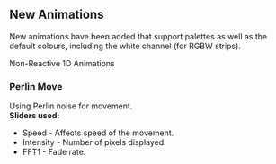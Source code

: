 ## New Animations

New animations have been added that support palettes as well as the default colours, including the white channel (for RGBW strips).


Non-Reactive 1D Animations

### Perlin Move

Using Perlin noise for movement.  
**Sliders used:**
* Speed - Affects speed of the movement.
* Intensity - Number of pixels displayed.
* FFT1 - Fade rate.
